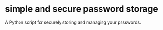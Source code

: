# simple and secure password storage
 A Python script for securely storing and managing your passwords.
